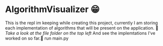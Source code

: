 # AlgorithmVisualizer 😁
This is the repl im keeping while creating this project, currently I am storing each implementation of algorithms that will be present on the application.
🚩*Take a look at the file folder on the top left* And see the implemtations I've worked on so far.🚩
run main.py